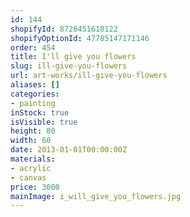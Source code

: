 ```yaml
---
id: 144
shopifyId: 8726451618122
shopifyOptionId: 47785147171146
order: 454
title: I'll give you flowers
slug: ill-give-you-flowers
url: art-works/ill-give-you-flowers
aliases: []
categories:
- painting
inStock: true
isVisible: true
height: 80
width: 60
date: 2013-01-01T00:00:00Z
materials:
- acrylic
- canvas
price: 3000
mainImage: i_will_give_you_flowers.jpg
---
```

